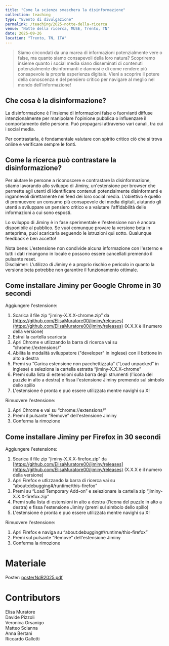 ```yaml
---
title: "Come la scienza smaschera la disinformazione"
collection: teaching
type: "Evento di divulgazione"
permalink: /teaching/2025-notte-della-ricerca
venue: "Notte della ricerca, MUSE, Trento, TN"
date: 2025-09-26
location: "Trento, TN, ITA"
---
```



> Siamo circondati da una marea di informazioni potenzialmente vere o false, ma quanto siamo consapevoli della loro natura? Scopriremo insieme quanto i social media siano disseminati di contenuti potenzialmente disinformanti e dannosi e di come rendere più consapevole la propria esperienza digitale. Vieni a scoprire il potere della conoscenza e del pensiero critico per navigare al meglio nel mondo dell'informazione!


Che cosa è la disinformazione?
------
La disinformazione è l'insieme di informazioni false o fuorvianti diffuse intenzionalmente per manipolare l'opinione pubblica o influenzare il comportamento delle persone. Può propagarsi attraverso vari canali, tra cui i social media.  

Per contrastarla, è fondamentale valutare con spirito critico ciò che si trova online e verificare sempre le fonti.

Come la ricerca può contrastare la disinformazione?
------
Per aiutare le persone a riconoscere e contrastare la disinformazione, stiamo lavorando allo sviluppo di Jiminy, un'estensione per browser che permette agli utenti di identificare contenuti potenzialmente disinformanti e ingannevoli direttamente nei feed dei loro social media. L'obiettivo è quello di promuovere un consumo più consapevole dei media digitali, aiutando gli utenti a sviluppare un pensiero critico e a valutare l'affidabilità delle informazioni a cui sono esposti.  

Lo sviluppo di Jiminy è in fase sperimentale e l'estensione non è ancora disponibile al pubblico. Se vuoi comunque provare la versione beta in anteprima, puoi scaricarla seguendo le istruzioni qui sotto. Qualunque feedback è ben accetto!

Nota bene: L'estensione non condivide alcuna informazione con l'esterno e tutti i dati rimangono in locale e possono essere cancellati premendo il pulsante reset.  
Disclaimer: L'utilizzo di Jiminy è a proprio rischio e pericolo in quanto la versione beta potrebbe non garantire il funzionamento ottimale.

Come installare Jiminy per Google Chrome in 30 secondi
------

Aggiungere l'estensione:
1. Scarica il file zip “jiminy-X.X.X-chrome.zip” da [https://github.com/ElisaMuratore00/jiminy/releases](https://github.com/ElisaMuratore00/jiminy/releases) (X.X.X è il numero della versione)
2. Estrai la cartella scaricata
3. Apri Chrome e utlizzando la barra di ricerca vai su “chrome://extensions/”
4. Abilita la modalità sviluppatore ("developer" in inglese) con il bottone in alto a destra
5. Premi su “Carica estensione non pacchettizzata” (“Load unpacked” in inglese) e seleziona la cartella estratta “jiminy-X.X.X-chrome”
6. Premi sulla lista di estensioni sulla barra degli strumenti (l'icona del puzzle in alto a destra) e fissa l'estensione Jiminy premendo sul simbolo dello spillo
7. L'estensione è pronta e può essere utilizzata mentre navighi su X!

Rimuovere l'estensione:
1. Apri Chrome e vai su “chrome://extensions/” 
2. Premi il pulsante “Remove” dell'estensione Jiminy
3. Conferma la rimozione


Come installare Jiminy per Firefox in 30 secondi
------

Aggiungere l'estensione:
1. Scarica il file zip “jiminy-X.X.X-firefox.zip” da [https://github.com/ElisaMuratore00/jiminy/releases](https://github.com/ElisaMuratore00/jiminy/releases) (X.X.X è il numero della versione)
3. Apri Firefox e utlizzando la barra di ricerca vai su “about:debugging#/runtime/this-firefox”
5. Premi su “Load Temporary Add-on” e selezionare la cartella zip “jiminy-X.X.X-firefox.zip”
6. Premi sulla lista di estensioni in alto a destra (l'icona del puzzle in alto a destra) e fissa l'estensione Jiminy (premi sul simbolo dello spillo)
7. L'estensione è pronta e può essere utilizzata mentre navighi su X!

Rimuovere l'estensione:
1. Apri Firefox e naviga su “about:debugging#/runtime/this-firefox”
2. Premi sul pulsante “Remove” dell'estensione Jiminy
3. Conferma la rimozione


Materiale
======

Poster: [posterNdR2025.pdf](../files/posterNdR2025.pdf)  


Contributors
======
Elisa Muratore  
Davide Pizzoli  
Veronica Orsanigo  
Matteo Scianna  
Anna Bertani  
Riccardo Gallotti

